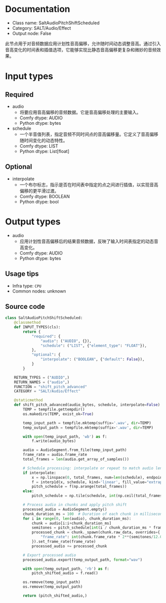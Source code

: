 
# Documentation
- Class name: SaltAudioPitchShiftScheduled
- Category: SALT/Audio/Effect
- Output node: False

此节点用于对音频数据应用计划性音高偏移，允许随时间动态调整音高。通过引入音高变化的时间表和插值选项，它能够实现比静态音高偏移更复杂和微妙的音频效果。

# Input types
## Required
- audio
    - 将要应用音高偏移的音频数据。它是音高偏移处理的主要输入。
    - Comfy dtype: AUDIO
    - Python dtype: bytes
- schedule
    - 一个半音值列表，指定音频不同时间点的音高偏移量。它定义了音高偏移随时间变化的动态特性。
    - Comfy dtype: LIST
    - Python dtype: List[float]
## Optional
- interpolate
    - 一个布尔标志，指示是否在时间表中指定的点之间进行插值，以实现音高偏移的更平滑过渡。
    - Comfy dtype: BOOLEAN
    - Python dtype: bool

# Output types
- audio
    - 应用计划性音高偏移后的结果音频数据，反映了输入时间表指定的动态音高变化。
    - Comfy dtype: AUDIO
    - Python dtype: bytes


## Usage tips
- Infra type: `CPU`
- Common nodes: unknown


## Source code
```python
class SaltAudioPitchShiftScheduled:
    @classmethod
    def INPUT_TYPES(cls):
        return {
            "required": {
                "audio": ("AUDIO", {}),
                "schedule": ("LIST", {"element_type": "FLOAT"}),
            },
            "optional": {
                "interpolate": ("BOOLEAN", {"default": False}),
            }
        }

    RETURN_TYPES = ("AUDIO",)
    RETURN_NAMES = ("audio",)
    FUNCTION = "shift_pitch_advanced"
    CATEGORY = "SALT/Audio/Effect"

    @staticmethod
    def shift_pitch_advanced(audio_bytes, schedule, interpolate=False):
        TEMP = tempfile.gettempdir()
        os.makedirs(TEMP, exist_ok=True)

        temp_input_path = tempfile.mktemp(suffix='.wav', dir=TEMP)
        temp_output_path = tempfile.mktemp(suffix='.wav', dir=TEMP)

        with open(temp_input_path, 'wb') as f:
            f.write(audio_bytes)

        audio = AudioSegment.from_file(temp_input_path)
        frame_rate = audio.frame_rate
        total_frames = len(audio.get_array_of_samples())

        # Schedule processing: interpolate or repeat to match audio length
        if interpolate:
            x = np.linspace(0, total_frames, num=len(schedule), endpoint=True)
            f = interp1d(x, schedule, kind='linear', fill_value="extrapolate")
            pitch_schedule = f(np.arange(total_frames))
        else:
            pitch_schedule = np.tile(schedule, int(np.ceil(total_frames / len(schedule))))[:total_frames]

        # Process audio in chunks and apply pitch shift
        processed_audio = AudioSegment.empty()
        chunk_duration_ms = 100  # Duration of each chunk in milliseconds
        for i in range(0, len(audio), chunk_duration_ms):
            chunk = audio[i:i+chunk_duration_ms]
            semitones = pitch_schedule[int(i / chunk_duration_ms * frame_rate)]
            processed_chunk = chunk._spawn(chunk.raw_data, overrides={
                "frame_rate": int(chunk.frame_rate * 2**(semitones/12.0))
            }).set_frame_rate(frame_rate)
            processed_audio += processed_chunk

        # Export processed audio
        processed_audio.export(temp_output_path, format="wav")

        with open(temp_output_path, 'rb') as f:
            pitch_shifted_audio = f.read()

        os.remove(temp_input_path)
        os.remove(temp_output_path)

        return (pitch_shifted_audio,)

```
